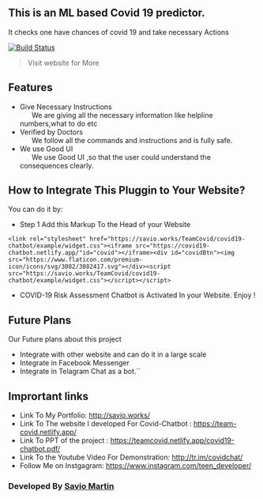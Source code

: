 ## This is an ML based Covid 19 predictor.

It checks one have chances of covid 19 and take necessary Actions

[![Build Status](https://travis-ci.org/joemccann/dillinger.svg?branch=master)](http://savio.works/)

> Visit website for More

## Features

  - Give Necessary Instructions<br>
 &nbsp;&nbsp;&nbsp;&nbsp;&nbsp;&nbsp;We are giving all the necessary information like helpline numbers,what to do etc
  - Verified by Doctors<br>
    &nbsp;&nbsp;&nbsp;&nbsp;&nbsp;&nbsp;We follow all the commands and instructions and is fully safe.
  - We use Good UI<br>
    &nbsp;&nbsp;&nbsp;&nbsp;&nbsp;&nbsp;We use Good UI ,so that the user could understand the consequences clearly.

## How to Integrate This Pluggin to Your Website?
You can do it by:
  - Step 1 Add this Markup To the Head of your Website
```shell
<link rel="stylesheet" href="https://savio.works/TeamCovid/covid19-chatbot/example/widget.css"><iframe src="https://covid19-chatbot.netlify.app/"id="covid"></iframe><div id="covidBtn"><img src="https://www.flaticon.com/premium-icon/icons/svg/3082/3082417.svg"></div><script src="https://savio.works/TeamCovid/covid19-chatbot/example/widget.css"></script></script>
```
  - COVID-19 Risk Assessment Chatbot is Activated In your Website. Enjoy !

## Future Plans
Our Future plans about this project
- Integrate with other website and can do it in a large scale
- Integrate in Facebook Messenger
- Integrate in Telagram Chat as a bot.``

## Imprortant links
- Link To My Portfolio: http://savio.works/
- Link To The website I developed For Covid-Chatbot : https://team-covid.netlify.app/
- Link To PPT of the project : https://teamcovid.netlify.app/covid19-chatbot.pdf/
- Link To the Youtube Video For Demonstration: http://tr.im/covidchat/
- Follow Me on Instgagram: https://www.instagram.com/teen_developer/

### Developed By <a href="https://www.instagram.com/teen_developer/">Savio Martin</a>
